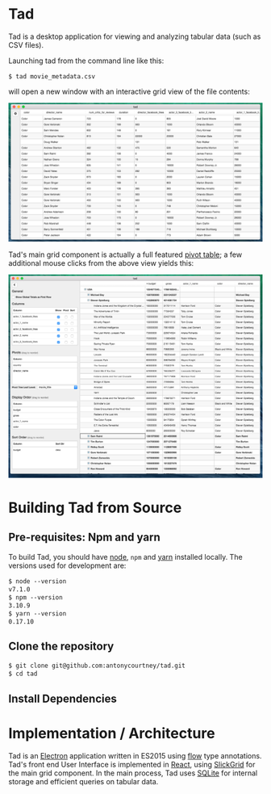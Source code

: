 # Tad

Tad is a desktop application for viewing and analyzing tabular data (such as CSV files).

Launching tad from the command line like this:

    $ tad movie_metadata.csv

will open a new window with an interactive grid view of the file contents:

![Tad screenshot](doc/screenshots/tad-movies-unpivoted.png "Unpivoted view of CSV file")

Tad's main grid component is actually a full featured
[pivot table](https://en.wikipedia.org/wiki/Pivot_table); a few additional mouse clicks from the above view yields this:

![tad screenshot](doc/screenshots/movie_pivots.png "Movie Metadata with Pivots")

# Building Tad from Source

## Pre-requisites:  Npm and yarn

To build Tad, you should have [node](https://nodejs.org/en/), `npm` and [yarn](https://yarnpkg.com/) installed locally.  The versions used for development are:

    $ node --version
    v7.1.0
    $ npm --version
    3.10.9
    $ yarn --version
    0.17.10

## Clone the repository

    $ git clone git@github.com:antonycourtney/tad.git
    $ cd tad

## Install Dependencies



# Implementation / Architecture

Tad is an [Electron](http://electron.atom.io/) application written in ES2015 using [flow](https://flowtype.org/) type annotations.
Tad's front end User Interface is implemented in [React](https://facebook.github.io/react/), using [SlickGrid](https://github.com/mleibman/SlickGrid) for the main grid component.
In the main process, Tad uses [SQLite](https://sqlite.org/) for internal storage and efficient queries on tabular data.
